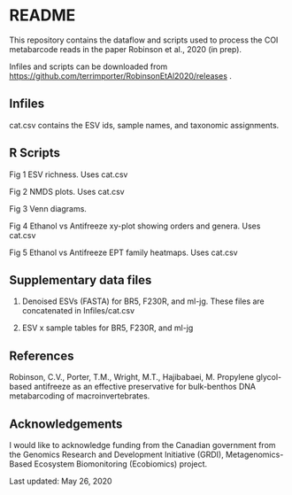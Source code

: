 # README

This repository contains the dataflow and scripts used to process the COI metabarcode reads in the paper Robinson et al., 2020 (in prep).

Infiles and scripts can be downloaded from https://github.com/terrimporter/RobinsonEtAl2020/releases .

## Infiles

cat.csv contains the ESV ids, sample names, and taxonomic assignments.  

## R Scripts

Fig 1 ESV richness.  Uses cat.csv

Fig 2 NMDS plots.  Uses cat.csv

Fig 3 Venn diagrams.

Fig 4 Ethanol vs Antifreeze xy-plot showing orders and genera.  Uses cat.csv

Fig 5 Ethanol vs Antifreeze EPT family heatmaps.  Uses cat.csv

## Supplementary data files

1. Denoised ESVs (FASTA) for BR5, F230R, and ml-jg.  These files are concatenated in Infiles/cat.csv

2. ESV x sample tables for BR5, F230R, and ml-jg

## References

Robinson, C.V., Porter, T.M., Wright, M.T., Hajibabaei, M.  Propylene glycol-based antifreeze as an effective preservative for bulk-benthos DNA metabarcoding of macroinvertebrates.

## Acknowledgements

I would like to acknowledge funding from the Canadian government from the Genomics Research and Development Initiative (GRDI), Metagenomics-Based Ecosystem Biomonitoring (Ecobiomics) project.

Last updated: May 26, 2020
